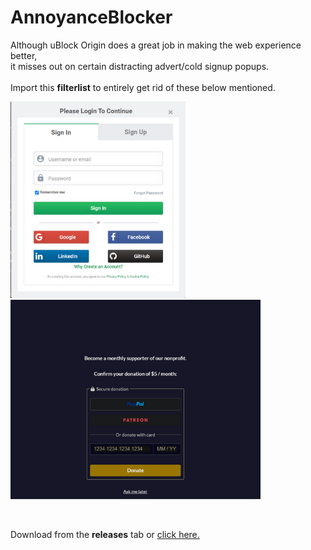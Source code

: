 # AnnoyanceBlocker

Although uBlock Origin does a great job in making the web experience better,
<br>
it misses out on certain distracting advert/cold signup popups.
<br><br>
Import this **filterlist** to entirely get rid of these below mentioned.


<img src="https://github.com/anxkhn/AnnoyanceBlocker/raw/main/images/gfg.png" alt="GFG" width="280"/><img src="https://github.com/anxkhn/AnnoyanceBlocker/raw/main/images/fCC.png" alt="fCC" width="400"/>

<br>

Download from the **releases** tab or [click here.](https://github.com/anxkhn/AnnoyanceBlocker/releases/download/v0.1/my-ublock-filterlist-v0.1.txt)
